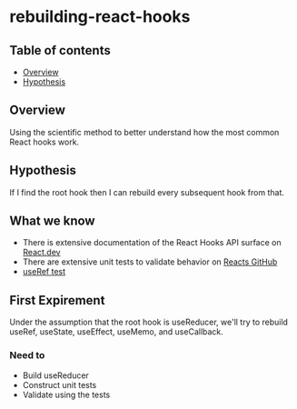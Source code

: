 # rebuilding-react-hooks

## Table of contents

- [Overview](#overview)
- [Hypothesis](#hypothesis)

## Overview

Using the scientific method to better understand how the most common React hooks work.

## Hypothesis

If I find the root hook then I can rebuild every subsequent hook from that.

## What we know

- There is extensive documentation of the React Hooks API surface on [React.dev](https://react.dev/reference/react/hooks)
- There are extensive unit tests to validate behavior on [Reacts GitHub](https://github.com/facebook/react)
- [useRef test](https://github.com/facebook/react/blob/main/packages/react-reconciler/src/__tests__/useRef-test.internal.js)

## First Expirement

Under the assumption that the root hook is useReducer, we'll try to rebuild useRef, useState, useEffect, useMemo, and useCallback.

### Need to

- Build useReducer
- Construct unit tests
- Validate using the tests
